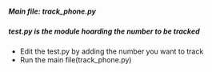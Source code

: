 ##### Main file: track_phone.py
##### test.py is the module hoarding the number to be tracked

- Edit the test.py by adding the number you want to track
- Run the main file(track_phone.py)
